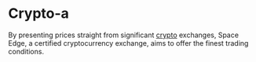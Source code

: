 # Crypto-a
By presenting prices straight from significant [crypto](https://www.spaceedge.io/) exchanges, Space Edge, a certified cryptocurrency exchange, aims to offer the finest trading conditions. 
